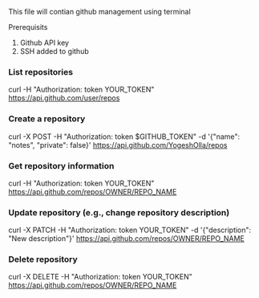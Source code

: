 This file will contian github management using terminal

Prerequisits
1. Github API key
2. SSH added to github

### List repositories
curl -H "Authorization: token YOUR_TOKEN" https://api.github.com/user/repos

### Create a repository
curl -X POST -H "Authorization: token $GITHUB_TOKEN" -d '{"name": "notes", "private": false}' https://api.github.com/YogeshOlla/repos

### Get repository information
curl -H "Authorization: token YOUR_TOKEN" https://api.github.com/repos/OWNER/REPO_NAME

### Update repository (e.g., change repository description)
curl -X PATCH -H "Authorization: token YOUR_TOKEN" -d '{"description": "New description"}' https://api.github.com/repos/OWNER/REPO_NAME

### Delete repository
curl -X DELETE -H "Authorization: token YOUR_TOKEN" https://api.github.com/repos/OWNER/REPO_NAME
